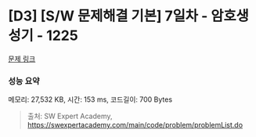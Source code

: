 # [D3] [S/W 문제해결 기본] 7일차 - 암호생성기 - 1225 

[문제 링크](https://swexpertacademy.com/main/code/problem/problemDetail.do?contestProbId=AV14uWl6AF0CFAYD) 

### 성능 요약

메모리: 27,532 KB, 시간: 153 ms, 코드길이: 700 Bytes



> 출처: SW Expert Academy, https://swexpertacademy.com/main/code/problem/problemList.do